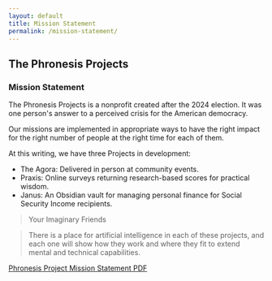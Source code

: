 ```yaml
---
layout: default
title: Mission Statement
permalink: /mission-statement/
---
```

## The Phronesis Projects
### Mission Statement

The Phronesis Projects is a nonprofit created after the 2024 election. It was one person's answer to a perceived crisis for the American democracy.

Our missions are implemented in appropriate ways to have the right impact for the right number of people at the right time for each of them.

At this writing, we have three Projects in development:
- The Agora: Delivered in person at community events.
- Praxis: Online surveys returning research-based scores for practical wisdom.
- Janus: An Obsidian vault for managing personal finance for Social Security Income recipients.


> Your Imaginary Friends

> There is a place for artificial intelligence in each of these projects, and each one will show how they work and where they fit to extend mental and technical capabilities.

[Phronesis Project Mission Statement PDF](Mission%20Statement.pdf)